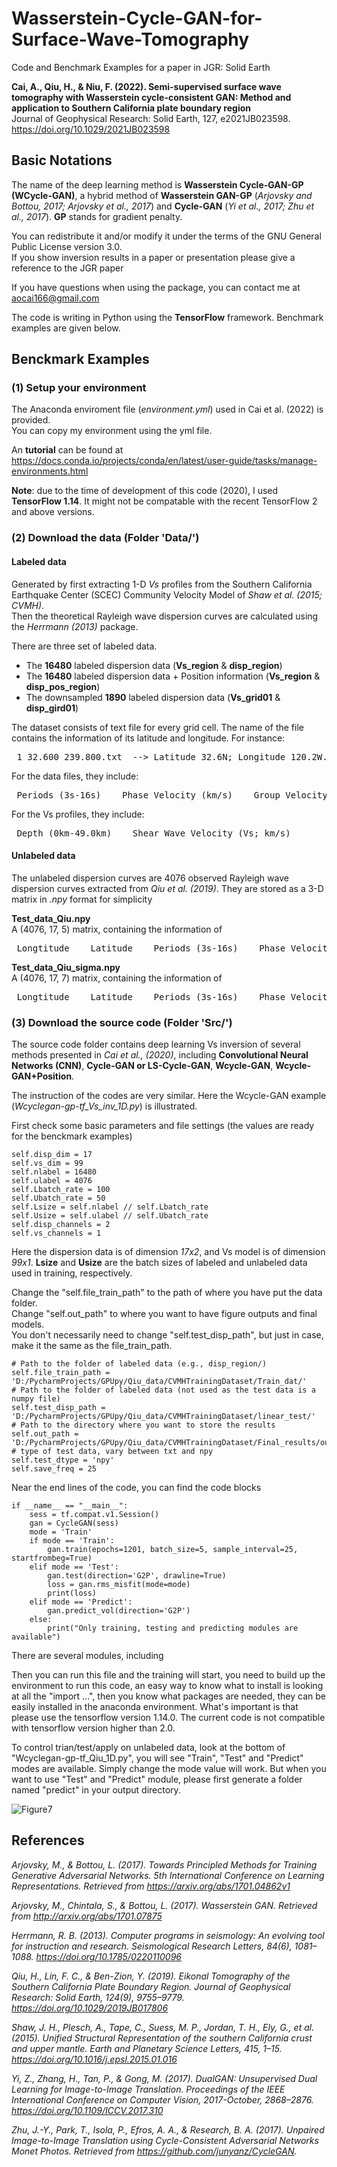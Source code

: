 # Wasserstein-Cycle-GAN-for-Surface-Wave-Tomography
Code and Benchmark Examples for a paper in JGR: Solid Earth

**Cai, A., Qiu, H., & Niu, F. (2022). Semi-supervised surface wave tomography with Wasserstein cycle-consistent GAN: Method and application to Southern California plate boundary region** <br />
Journal of Geophysical Research: Solid Earth, 127, e2021JB023598. <br />
https://doi.org/10.1029/2021JB023598

## Basic Notations <br />
The name of the deep learning method is **Wasserstein Cycle-GAN-GP (WCycle-GAN)**, a hybrid method of **Wasserstein GAN-GP** (*Arjovsky and Bottou, 2017; Arjovsky et al., 2017*) and **Cycle-GAN** (*Yi et al., 2017; Zhu et al., 2017*). **GP** stands for gradient penalty.

You can redistribute it and/or modify it under the terms of the GNU General Public License version 3.0. <br />
If you show inversion results in a paper or presentation please give a reference to the JGR paper

If you have questions when using the package, you can contact me at aocai166@gmail.com <br />

The code is writing in Python using the **TensorFlow** framework. Benchmark examples are given below. <br />

## Benckmark Examples
### (1) Setup your environment <br />
The Anaconda enviroment file (*environment.yml*) used in Cai et al. (2022) is provided. <br />
You can copy my environment using the yml file. <br />

An **tutorial** can be found at https://docs.conda.io/projects/conda/en/latest/user-guide/tasks/manage-environments.html

**Note**: due to the time of development of this code (2020), I used **TensorFlow 1.14**. It might not be compatable with the recent TensorFlow 2 and above versions.

### (2) Download the data (**Folder 'Data/'**) <br />
#### Labeled data <br />
Generated by first extracting 1-D *Vs* profiles from the Southern California Earthquake Center (SCEC) Community Velocity Model of *Shaw et al. (2015; CVMH)*. <br />
Then the theoretical Rayleigh wave dispersion curves are calculated using the *Herrmann (2013)* package.

There are three set of labeled data. <br />
- The **16480** labeled dispersion data (**Vs_region** & **disp_region**) <br />
- The **16480** labeled dispersion data + Position information (**Vs_region** & **disp_pos_region**) <br />
- The downsampled **1890** labeled dispersion data (**Vs_grid01** & **disp_gird01**) <br />

The dataset consists of text file for every grid cell. The name of the file contains the information of its latitude and longitude. For instance:

<pre> 1_32.600_239.800.txt  --> Latitude 32.6N; Longitude 120.2W. </pre>

For the data files, they include: <br />
<pre> Periods (3s-16s)    Phase Velocity (km/s)    Group Velocity (km/s)    Latitude    Longtitude </pre>
For the Vs profiles, they include: <br />
<pre> Depth (0km-49.0km)    Shear Wave Velocity (Vs; km/s) </pre>

#### Unlabeled data <br />
The unlabeled dispersion curves are 4076 observed Rayleigh wave dispersion curves extracted from *Qiu et al. (2019)*. They are stored as a 3-D matrix in *.npy* format for simplicity <br />

**Test_data_Qiu.npy** <br />
A (4076, 17, 5) matrix, containing the information of <br />
<pre> Longtitude    Latitude    Periods (3s-16s)    Phase Velocity (km/s)    Group Velocity (km/s) </pre>

**Test_data_Qiu_sigma.npy** <br />
A (4076, 17, 7) matrix, containing the information of <br />
<pre> Longtitude    Latitude    Periods (3s-16s)    Phase Velocity (km/s)    Group Velocity (km/s)    Uncertainty of Phase Velocity (km/s)    Uncertainty of Group Velocity (km/s)</pre>

### (3) Download the source code (**Folder 'Src/'**) <br />
The source code folder contains deep learning Vs inversion of several methods presented in *Cai et al., (2020)*, including **Convolutional Neural Networks (CNN)**, **Cycle-GAN or LS-Cycle-GAN**, **Wcycle-GAN**, **Wcycle-GAN+Position**.

The instruction of the codes are very similar. Here the Wcycle-GAN example (*Wcyclegan-gp-tf_Vs_inv_1D.py*) is illustrated. <br />

First check some basic parameters and file settings (the values are ready for the benckmark examples)
```
self.disp_dim = 17
self.vs_dim = 99
self.nlabel = 16480
self.ulabel = 4076
self.Lbatch_rate = 100
self.Ubatch_rate = 50
self.Lsize = self.nlabel // self.Lbatch_rate
self.Usize = self.ulabel // self.Ubatch_rate
self.disp_channels = 2
self.vs_channels = 1
```
Here the dispersion data is of dimension *17x2*, and Vs model is of dimension *99x1*. **Lsize** and **Usize** are the batch sizes of labeled and unlabeled data used in training, respectively. <br />

Change the "self.file_train_path" to the path of where you have put the data folder. <br />
Change "self.out_path" to where you want to have figure outputs and final models. <br />
You don't necessarily need to change "self.test_disp_path", but just in case, make it the same as the file_train_path. <br />
```
# Path to the folder of labeled data (e.g., disp_region/)
self.file_train_path = 'D:/PycharmProjects/GPUpy/Qiu_data/CVMHTrainingDataset/Train_dat/'
# Path to the folder of labeled data (not used as the test data is a numpy file)
self.test_disp_path = 'D:/PycharmProjects/GPUpy/Qiu_data/CVMHTrainingDataset/linear_test/'
# Path to the directory where you want to store the results
self.out_path = 'D:/PycharmProjects/GPUpy/Qiu_data/CVMHTrainingDataset/Final_results/output_region_chi/'
# type of test data, vary between txt and npy
self.test_dtype = 'npy'
self.save_freq = 25
```

Near the end lines of the code, you can find the code blocks
```
if __name__ == "__main__":
    sess = tf.compat.v1.Session()
    gan = CycleGAN(sess)
    mode = 'Train'
    if mode == 'Train':
        gan.train(epochs=1201, batch_size=5, sample_interval=25, startfrombeg=True)
    elif mode == 'Test':
        gan.test(direction='G2P', drawline=True)
        loss = gan.rms_misfit(mode=mode)
        print(loss)
    elif mode == 'Predict':
        gan.predict_vol(direction='G2P')
    else:
        print("Only training, testing and predicting modules are available")
```
There are several modules, including <br />


Then you can run this file and the training will start, you need to build up the environment to run this code, an easy way to know what to install is looking at all the "import ...", then you know what packages are needed, they can be easily installed in the anaconda environment. What's important is that please use the tensorflow version 1.14.0. The current code is not compatible with tensorflow version higher than 2.0.

To control trian/test/apply on unlabeled data, look at the bottom of "Wcyclegan-gp-tf_Qiu_1D.py", you will see "Train", "Test" and "Predict" modes are available. Simply change the mode value will work. But when you want to use "Test" and "Predict" module, please first generate a folder named "predict" in your output directory.

![Figure7](https://user-images.githubusercontent.com/35436104/154765285-227c78f2-667c-4b53-a232-7c6fb84e2e75.JPG)

## References
*Arjovsky, M., & Bottou, L. (2017). Towards Principled Methods for Training Generative Adversarial Networks. 5th International Conference on Learning Representations. Retrieved from https://arxiv.org/abs/1701.04862v1*

*Arjovsky, M., Chintala, S., & Bottou, L. (2017). Wasserstein GAN. Retrieved from http://arxiv.org/abs/1701.07875*

*Herrmann, R. B. (2013). Computer programs in seismology: An evolving tool for instruction and research. Seismological Research Letters, 84(6), 1081–1088. https://doi.org/10.1785/0220110096*

*Qiu, H., Lin, F. C., & Ben-Zion, Y. (2019). Eikonal Tomography of the Southern California Plate Boundary Region. Journal of Geophysical Research: Solid Earth, 124(9), 9755–9779. https://doi.org/10.1029/2019JB017806*

*Shaw, J. H., Plesch, A., Tape, C., Suess, M. P., Jordan, T. H., Ely, G., et al. (2015). Unified Structural Representation of the southern California crust and upper mantle. Earth and Planetary Science Letters, 415, 1–15. https://doi.org/10.1016/j.epsl.2015.01.016*

*Yi, Z., Zhang, H., Tan, P., & Gong, M. (2017). DualGAN: Unsupervised Dual Learning for Image-to-Image Translation. Proceedings of the IEEE International Conference on Computer Vision, 2017-October, 2868–2876. https://doi.org/10.1109/ICCV.2017.310*

*Zhu, J.-Y., Park, T., Isola, P., Efros, A. A., & Research, B. A. (2017). Unpaired Image-to-Image Translation using Cycle-Consistent Adversarial Networks Monet Photos. Retrieved from https://github.com/junyanz/CycleGAN.*
